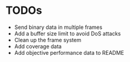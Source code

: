 # TODOs

* Send binary data in multiple frames
* Add a buffer size limit to avoid DoS attacks
* Clean up the frame system
* Add coverage data
* Add objective performance data to README
